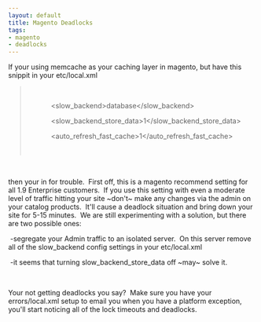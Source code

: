 ```yaml
---
layout: default
title: Magento Deadlocks
tags: 
- magento
- deadlocks
---
```

<p>If your using memcache as your caching layer in magento, but have this snippit in your etc/local.xml</p>
<blockquote>
<p>&nbsp;</p>
<p>&nbsp;&nbsp; &nbsp; &nbsp; &nbsp; &nbsp; &nbsp;&lt;slow_backend&gt;database&lt;/slow_backend&gt;</p>
<p>&nbsp;&nbsp; &nbsp; &nbsp; &nbsp; &nbsp; &nbsp;&lt;slow_backend_store_data&gt;1&lt;/slow_backend_store_data&gt;</p>
<p>&nbsp;&nbsp; &nbsp; &nbsp; &nbsp; &nbsp; &nbsp;&lt;auto_refresh_fast_cache&gt;1&lt;/auto_refresh_fast_cache&gt;&nbsp;</p>
<p>&nbsp;</p>
</blockquote>
<p>&nbsp;</p>
<p>then your in for trouble. &nbsp;First off, this is a magento recommend setting for all 1.9 Enterprise customers. &nbsp;If you use this setting with even a moderate level of traffic hitting your site ~don't~ make any changes via the admin on your catalog products. &nbsp;It'll cause a deadlock situation and bring down your site for 5-15 minutes. &nbsp;We are still experimenting with a solution, but there are two possible ones:</p>
<p><span style="white-space: pre;"> </span>-segregate your Admin traffic to an isolated server. &nbsp;On this server remove all of the slow_backend config settings in your etc/local.xml</p>
<p><span style="white-space: pre;"> </span>-it seems that turning&nbsp;slow_backend_store_data off ~may~ solve it. &nbsp;</p>
<p>&nbsp;</p>
<p>Your not getting deadlocks you say? &nbsp;Make sure you have your errors/local.xml setup to email you when you have a platform exception, you'll start noticing all of the lock timeouts and deadlocks.</p>
<p>&nbsp;</p>
